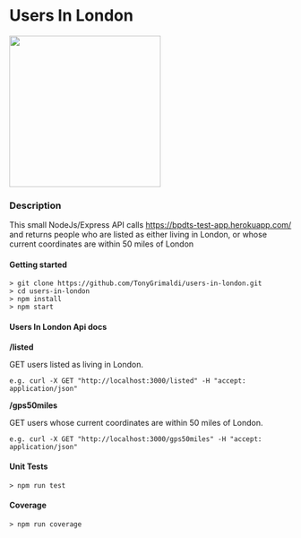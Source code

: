 # Users In London

<img src="https://images.pexels.com/photos/374815/pexels-photo-374815.jpeg?auto=compress&cs=tinysrgb&dpr=2&h=650&w=940" height="270">

### Description
This small NodeJs/Express API calls https://bpdts-test-app.herokuapp.com/ and returns people who are listed as either living in London, or whose current coordinates are within 50 miles of London

#### Getting started
```
> git clone https://github.com/TonyGrimaldi/users-in-london.git
> cd users-in-london
> npm install
> npm start
```
#### Users In London Api docs

**/listed**

GET users listed as living in London.
```
e.g. curl -X GET "http://localhost:3000/listed" -H "accept: application/json"
```
**/gps50miles**

GET users whose current coordinates are within 50 miles of London.
```
e.g. curl -X GET "http://localhost:3000/gps50miles" -H "accept: application/json"
```

#### Unit Tests
```
> npm run test
```

#### Coverage
```
> npm run coverage
```
